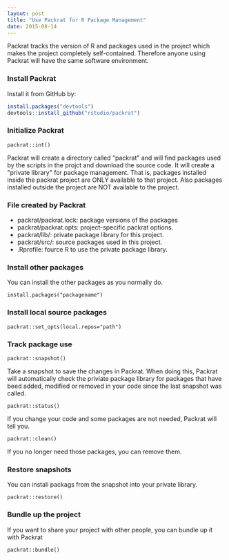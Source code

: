 ```yaml
---
layout: post
title: "Use Packrat for R Package Management"
date: 2015-08-14
---
```


Packrat tracks the version of R and packages used in the project which makes the project completely self-contained. Therefore anyone using Packrat will have the same software environment.


### Install Packrat
Install it from GitHub by:
```r
install.packages("devtools")
devtools::install_github("rstudio/packrat")
```

### Initialize Packrat
```
packrat::int()
```
Packrat will create a directory called "packrat" and will find packages used by the scripts in the projct and download the source code. It will create a "private library" for package management.
That is, packages installed inside the packrat project are ONLY available to that project. Also packages installed outside the project are NOT available to the project.

### File created by Packrat 
- packrat/packrat.lock: package versions of the packages
- packrat/packrat.opts: project-specific packrat options.
- packrat/lib/: private package library for this project.
- packrat/src/: source packages used in this project.
- .Rprofile: fource R to use the private package library.


### Install other packages
You can install the other packages as you normally do.
```
install.packages("packagename")
```

### Install local source packages
```
packrat::set_opts(local.repos="path")
```

### Track package use
```
packrat::snapshot()
```
Take a snapshot to save the changes in Packrat. When doing this, Packrat will automatically check the priviate package library for packages that have beed added, modified or removed in your code since 
the last snapshot was called.

```
packrat::status()
```
If you change your code and some packages are not needed, Packrat will tell you. 

```
packrat::clean()
```
If you no longer need those packages, you can remove them.

### Restore snapshots
You can install packags from the snapshot into your private library.
```
packrat::restore()
```

### Bundle up the project
If you want to share your project with other people, you can bundle up it with Packrat
```
packrat::bundle()
```
